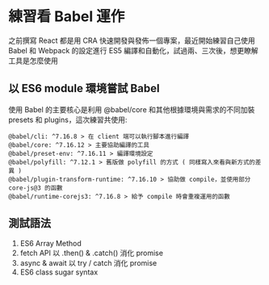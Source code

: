 # 練習看 Babel 運作

之前撰寫 React 都是用 CRA 快速開發與發佈一個專案，最近開始練習自己使用 Babel 和 Webpack 的設定進行 ES5 編譯和自動化，試過兩、三次後，想更瞭解工具是怎麼使用

## 以 ES6 module 環境嘗試 Babel

使用 Babel 的主要核心是利用 @babel/core 和其他根據環境與需求的不同加裝 presets 和 plugins，這次練習共使用:

    @babel/cli: ^7.16.8 > 在 client 端可以執行腳本進行編譯
    @babel/core: ^7.16.12 > 主要協助編譯的工具
    @babel/preset-env: ^7.16.11 > 編譯環境設定
    @babel/polyfill: ^7.12.1 > 舊版做 polyfill 的方式 ( 同樣寫入來看與新方式的差異 )
    @babel/plugin-transform-runtime: ^7.16.10 > 協助做 compile，並使用部分 core-js@3 的函數
    @babel/runtime-corejs3: ^7.16.8 > 給予 compile 時會重複運用的函數

## 測試語法

1. ES6 Array Method
2. fetch API 以 .then() & .catch() 消化 promise
3. async & await 以 try / catch 消化 promise
4. ES6 class sugar syntax
